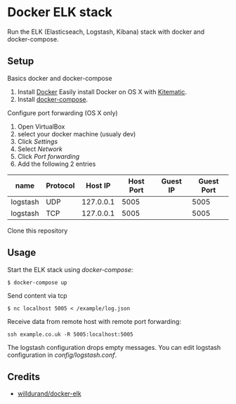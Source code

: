 # Docker ELK stack

Run the ELK (Elasticseach, Logstash, Kibana) stack with docker and docker-compose.

## Setup

Basics docker and docker-compose

1. Install [Docker](http://docker.io)
   Easily install Docker on OS X with [Kitematic](https://kitematic.com/).
2. Install [docker-compose](http://docs.docker.com/compose/install/).

Configure port forwarding (OS X only)

1. Open VirtualBox
2. select your docker machine (usualy dev)
3. Click *Settings*
4. Select *Network*
5. Click *Port forwarding*
6. Add the following 2 entries  

| name     | Protocol | Host IP   | Host Port | Guest IP | Guest Port |
|----------|----------|-----------|-----------|----------|------------|
| logstash | UDP      | 127.0.0.1 | 5005      |          | 5005       |
| logstash | TCP      | 127.0.0.1 | 5005      |          | 5005       |


Clone this repository
## Usage

Start the ELK stack using *docker-compose*:

```
$ docker-compose up
```

Send content via tcp

```
$ nc localhost 5005 < /example/log.json
```

Receive data from remote host with remote port forwarding:
```
ssh example.co.uk -R 5005:localhost:5005
```

The logstash configuration drops empty messages.
You can edit logstash configuration in *config/logstash.conf*.

## Credits

- [willdurand/docker-elk](https://github.com/willdurand/docker-elk)
